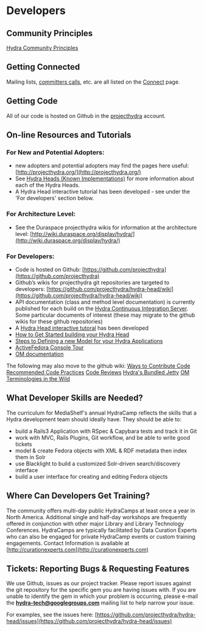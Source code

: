 # Developers

## Community Principles

[Hydra Community Principles](https://wiki.duraspace.org/display/hydra/Hydra+Community+Principles)

## Getting Connected

Mailing lists, [committers calls](https://wiki.duraspace.orgdisplay/hydra/Connect#Connect-CommittersCall), etc. are all listed on the [Connect](https://wiki.duraspace.org/display/hydra/Connect) page.

## Getting Code

All of our code is hosted on Github in the [projecthydra](https://github.com/projecthydra) account.

## On-line Resources and Tutorials

### For New and Potential Adopters:

-   new adopters and potential adopters may find the pages here useful: [http://projecthydra.org/](http://projecthydra.org/)
-   See [Hydra Heads (Known Implementations)](https://wiki.duraspace.org/display/hydra/Partners+and+Implementations) for more information about each of the Hydra Heads.
-   A Hydra Head interactive tutorial has been developed - see under the 'For developers' section below.

### For Architecture Level:

-   See the Duraspace projecthydra wikis for information at the architecture level: [http://wiki.duraspace.org/display/hydra/](http://wiki.duraspace.org/display/hydra/)

### For Developers:

-   Code is hosted on Github: [https://github.com/projecthydra](https://github.com/projecthydra)
-   Github’s wikis for projecthydra git repositories are targeted to developers: [https://github.com/projecthydra/hydra-head/wiki](https://github.com/projecthydra/hydra-head/wiki)
-   API documentation (class and method level documentation) is currently published for each build on the [Hydra Continuous Integration Server](http://hudson.projecthydra.org).
     Some particular documents of interest (these may migrate to the github wikis for these github repositories)
-   A [Hydra Head interactive tutoral](https://wiki.duraspace.org/display/hydra/Hydra+Head+interactive+tutoral) has been developed
-   [How to Get Started building your Hydra Head](https://github.com/projecthydra/hydra-head/wiki/How-to-Get-Started)
-   [Steps to Defining a new Model for your Hydra Applications](https://wiki.duraspace.org/display/hydra/Steps+to+Defining+a+new+Model+for+your+Hydra+Applications)
-   [ActiveFedora Console Tour](https://github.com/projecthydra/active_fedora/wiki/Getting-Started:-Console-Tour)
-   [OM documentation](https://github.com/projecthydra/om/blob/master/README.textile)

The following may also move to the github wiki:
 [Ways to Contribute Code](https://wiki.duraspace.org/display/hydra/Ways+to+Contribute+Code)
 [Recommended Code Practices](https://wiki.duraspace.org/display/hydra/Recommended+Code+Practices)
 [Code Reviews](https://wiki.duraspace.org/display/hydra/Code+Reviews)
 [Hydra's Bundled Jetty](https://wiki.duraspace.org/display/hydra/Hydra%27s+Bundled+Jetty)
 [OM Terminologies in the Wild](https://wiki.duraspace.org/display/hydra/OM+Terminologies+in+the+Wild)

## What Developer Skills are Needed?

The curriculum for MediaShelf's annual HydraCamp reflects the skills that a Hydra development team should ideally have. They should be able to:

-   build a Rails3 Application with RSpec & Capybara tests and track it in Git
-   work with MVC, Rails Plugins, Git workflow, and be able to write good tickets
-   model & create Fedora objects with XML & RDF metadata then index them in Solr
-   use Blacklight to build a customized Solr-driven search/discovery interface
-   build a user interface for creating and editing Fedora objects

## Where Can Developers Get Training?

The community offers multi-day public HydraCamps at least once a year in North America. Additional single and half-day workshops are frequently offered in conjunction with other major Library and Library Technology Conferences. HydraCamps are typically facilitated by Data Curation Experts who can also be engaged for private HydraCamp events or custom training engagements. Contact Information is available at [http://curationexperts.com](http://curationexperts.com)

## Tickets: Reporting Bugs & Requesting Features

We use Github, issues as our project tracker. Please report issues against the git repository for the specific gem you are having issues with. If you are unable to identify the gem in which your problem is occurring, please e-mail the **hydra-tech@googlegroups.com** mailing list to help narrow your issue.

For examples, see the issues here: [https://github.com/projecthydra/hydra-head/issues](https://github.com/projecthydra/hydra-head/issues)
